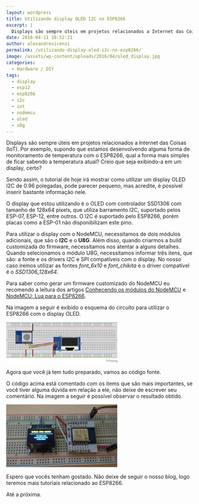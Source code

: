 ```yaml
---
layout: wordpress
title: Utilizando display OLED I2C no ESP8266
excerpt: |
  Displays são sempre úteis em projetos relacionados a Internet das Coisas (IoT). Por exemplo, supondo que estamos desenvolvendo alguma forma de monitoramento de temperatura com o ESP8266, qual a forma mais simples de ficar sabendo a temperatura atual? Creio que seja exibindo-a em um display, certo?
date: 2016-04-11 18:52:21
author: alexandrevicenzi
permalink: /utilizando-display-oled-i2c-no-esp8266/
image: /assets/wp-content/uploads/2016/04/oled_display.jpg
categories:
  - Hardware / DIY
tags:
  - display
  - esp12
  - esp8266
  - i2c
  - iot
  - nodemcu
  - oled
  - u8g
---
```


Displays são sempre úteis em projetos relacionados a Internet das Coisas (IoT). Por exemplo, supondo que estamos desenvolvendo alguma forma de monitoramento de temperatura com o ESP8266, qual a forma mais simples de ficar sabendo a temperatura atual? Creio que seja exibindo-a em um display, certo?

Sendo assim, o tutorial de hoje irá mostrar como utilizar um display OLED I2C de 0.96 polegadas, pode parecer pequeno, mas acredite, é possível inserir bastante informação nele.

O display que estou utilizando é o <a>OLED com controlador SSD1306</a> com tamanho de 128x64 pixels, que utiliza barramento I2C, suportado pelos ESP-07, ESP-12, entre outros. O I2C é suportado pelo ESP8266, porém placas como a ESP-01 não disponibilizam este pino.

<!--more-->

Para utilizar o display com o NodeMCU, necessitamos de dois módulos adicionais, que são o <strong>I2C</strong> e o <strong>U8G</strong>. Além disso, quando criarmos a build customizada do firmware, necessitamos nos atentar a alguns detalhes. Quando selecionamos o módulo U8G, necessitamos informar três itens, que são: a fonte e os drivers I2C e SPI compatíveis com o display. No nosso caso iremos utilizar as fontes <em>font_6x10</em> e <em>font_chikita</em> e o driver compatível é o <em>SSD1306_128x64</em>.

Para saber como gerar um firmware customizado do NodeMCU eu recomendo a leitura dos artigos <a href="/conhecendo-os-modulos-do-nodemcu">Conhecendo os módulos do NodeMCU</a> e <a href="/nodemcu-lua-para-o-esp8266">NodeMCU: Lua para o ESP8266</a>.

Na imagem a seguir é exibido o esquema do circuito para utilizar o ESP8266 com o display OLED.

<a href="/assets/wp-content/uploads/2016/04/oled_esp12.png" rel="attachment wp-att-5126"><img class="aligncenter size-medium wp-image-5126" src="/assets/wp-content/uploads/2016/04/oled_esp12-300x109.png" alt="OLED I2C" width="300" height="109" /></a>

Agora que você já tem tudo preparado, vamos ao código fonte.

<script src="//gistfy-app.herokuapp.com/github/ButecoOpenSource/exemplos/nodemcu/esp_oled.lua?branch=master" type="text/javascript"></script>

O código acima está comentado com os items que são mais importantes, se você tiver alguma dúvida em relação a ele, não deixe de escrever seu comentário. Na imagem a seguir é possível observar o resultado obtido.

<a href="/assets/wp-content/uploads/2016/04/ESP12-OLED_Display_I2C.png" rel="attachment wp-att-5125"><img class="aligncenter size-medium wp-image-5125" src="/assets/wp-content/uploads/2016/04/ESP12-OLED_Display_I2C-300x169.png" alt="Resultado OLED" width="300" height="169" /></a>

Espero que vocês tenham gostado. Não deixe de seguir o nosso blog, logo teremos mais tutoriais relacionado ao ESP8266.

Até a próxima.
